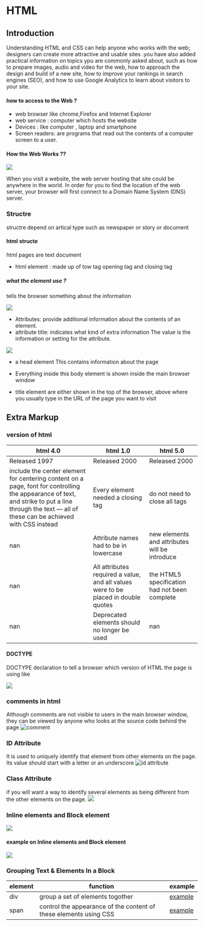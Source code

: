 # HTML 
## Introduction
Understanding HTML and CSS can help anyone who works with the web; designers can create more attractive and usable sites .you have also added practical information on topics ypu are commonly asked about, such as how to prepare images, audio and video for the web, how to approach the design and build of a new site, how to improve your rankings in search engines (SEO), and how to use Google Analytics to learn about visitors to your site.


#### how to access to the Web ?
* web browser like chrome,Firefox and Internet Explorer
* web service : computer which hosts the website
* Devices : like computer , laptop and smartphone
* Screen readers: are programs that read out the contents of a computer screen to a user. 


#### How the Web Works ??
<img src ='https://res.cloudinary.com/academind-gmbh/image/upload/f_auto,q_auto/c_limit,dpr_3.0,g_center,w_400/v1/academind.com/content/tutorials/how-the-web-works/how-the-web-works-big-picture'/>


When you visit a website, the web server 
hosting that site could be anywhere in the 
world. In order for you to find the location of 
the web server, your browser will first connect 
to a Domain Name System (DNS) server.

### Structre 
structre depend on artical type such as newspaper or story or document

#### html structe 
html pages are text document
* html element : made up of tow tag opening tag and closing tag 
##### what the element use ?
tells the browser 
something about the information

<img src = 'https://seranking.com/blog/wp-content/uploads/2021/04/HTML-element-structure-min.png'/>
 
* Attributes: provide additional information about the contents of an element.
* attribute title: indicates what kind of extra information The value is the information or setting for the attribute.


<img src = 'https://www.etutorialspoint.com/images/html_elements.jpg'/>

* a head element This contains information about the page 

* Everything inside this body element is shown inside the main browser window

* title element are either shown in the top of the browser, above where 
you usually type in the URL of the page you want to visit




## Extra Markup

### version of html 

html 4.0          | html 1.0          | html 5.0
------------------|-------------------|--------------------|
Released 1997     | Released 2000     | Released 2000
include the center element for centering content on a page, font for controlling the appearance of text, and strike to put a line through the text — all of these can be achieved with CSS instead | Every element needed a closing tag |do not need to close all tags
 nan |Attribute names had to be in lowercase | new elements and attributes will be introduce
 nan | All attributes required a value, and all values were to be placed in double quotes |the HTML5 specification had not been complete
 nan | Deprecated elements should no longer be used | nan

 #### DOCTYPE
 DOCTYPE declaration to tell a browser which version of HTML the page is using like

 <img src='https://cf.ppt-online.org/files/slide/z/zf4w8EDk6riQWATLVbndZjglp02ScJmRq1Ox7U/slide-4.jpg'/>


### comments in html
Although comments are not visible to users in the main browser window, they can be viewed by anyone who looks at the source code behind the page
![comment](https://qph.fs.quoracdn.net/main-qimg-94a962e618da5383ef9abce51c41ef00.webp)

### ID Attribute
 It is used to uniquely identify that element from other elements on the page. Its value should start with a letter or an underscore 
 ![id attribute](https://s3.ap-south-1.amazonaws.com/s3.studytonight.com/tutorials/uploads/pictures/1589352735-1.png)

 ### Class Attribute 
 if you will want a way to identify several elements as being different from the other elements on the page.
 <img src ='https://mlnt65ejujvm.i.optimole.com/8r61qOU-n-uNgJ9c/w:1500/h:825/q:auto/https://i1.wp.com/www.albashmoparmeg.com/wp-content/uploads/2021/04/html-attributes-%D8%A7%D9%84%D8%A8%D8%A7%D8%B4%D9%85%D8%A8%D8%B1%D9%85%D8%AC.png?resize=1500%2C825&ssl=1'/>


### Inline elements and Block element 
<img src = 'https://data-flair.training/blogs/wp-content/uploads/sites/2/2020/06/Block-level-Inline-elements-in-html-df.jpg'>

#### example on Inline elements and Block element 
<img src = 'https://i1.wp.com/www.differencebetween.com/wp-content/uploads/2018/02/Difference-Between-Block-and-Inline-Elements-fig-1.png'>


### Grouping Text & Elements In a Block
element         |function                     | example    
----------------|-------------------------    |-------------------|
div             | group a set of elements togother | [example](https://www.w3schools.com/tags/tag_div.ASP) 
span            | control the appearance of the content of these elements using CSS | [example](https://www.w3schools.com/tags/tag_span.asp)